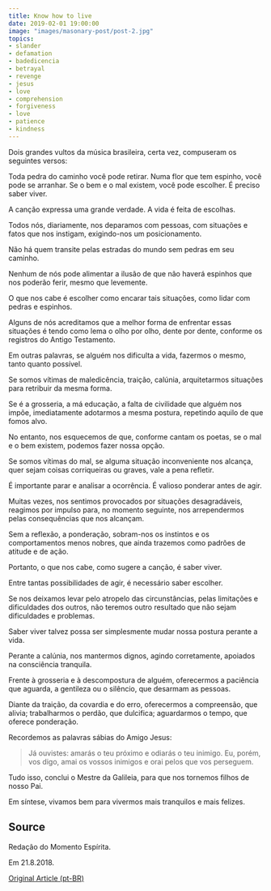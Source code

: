 ```yaml
---
title: Know how to live
date: 2019-02-01 19:00:00
image: "images/masonary-post/post-2.jpg"
topics: 
- slander
- defamation
- badedicencia
- betrayal
- revenge
- jesus
- love
- comprehension
- forgiveness
- love
- patience
- kindness
---
```


Dois grandes vultos da música brasileira, certa vez, compuseram os seguintes
versos:

Toda pedra do caminho você pode retirar. Numa flor que tem espinho, você pode
se arranhar. Se o bem e o mal existem, você pode escolher. É preciso saber
viver.

A canção expressa uma grande verdade. A vida é feita de escolhas.

Todos nós, diariamente, nos deparamos com pessoas, com situações e fatos que
nos instigam, exigindo-nos um posicionamento.

Não há quem transite pelas estradas do mundo sem pedras em seu caminho.

Nenhum de nós pode alimentar a ilusão de que não haverá espinhos que nos
poderão ferir, mesmo que levemente.

O que nos cabe é escolher como encarar tais situações, como lidar com pedras e
espinhos.

Alguns de nós acreditamos que a melhor forma de enfrentar essas situações é
tendo como lema o olho por olho, dente por dente, conforme os registros do
Antigo Testamento.

Em outras palavras, se alguém nos dificulta a vida, fazermos o mesmo, tanto
quanto possível.

Se somos vítimas de maledicência, traição, calúnia, arquitetarmos situações
para retribuir da mesma forma.

Se é a grosseria, a má educação, a falta de civilidade que alguém nos impõe,
imediatamente adotarmos a mesma postura, repetindo aquilo de que fomos alvo.

No entanto, nos esquecemos de que, conforme cantam os poetas, se o mal e o bem
existem, podemos fazer nossa opção.

Se somos vítimas do mal, se alguma situação inconveniente nos alcança, quer
sejam coisas corriqueiras ou graves, vale a pena refletir.

É importante parar e analisar a ocorrência. É valioso ponderar antes de agir.

Muitas vezes, nos sentimos provocados por situações desagradáveis, reagimos por
impulso para, no momento seguinte, nos arrependermos pelas consequências que
nos alcançam.

Sem a reflexão, a ponderação, sobram-nos os instintos e os comportamentos menos
nobres, que ainda trazemos como padrões de atitude e de ação.

Portanto, o que nos cabe, como sugere a canção, é saber viver.

Entre tantas possibilidades de agir, é necessário saber escolher.

Se nos deixamos levar pelo atropelo das circunstâncias, pelas limitações e
dificuldades dos outros, não teremos outro resultado que não sejam dificuldades
e problemas.

Saber viver talvez possa ser simplesmente mudar nossa postura perante a vida.

Perante a calúnia, nos mantermos dignos, agindo corretamente, apoiados na
consciência tranquila.

Frente à grosseria e à descompostura de alguém, oferecermos a paciência que
aguarda, a gentileza ou o silêncio, que desarmam as pessoas.

Diante da traição, da covardia e do erro, oferecermos a compreensão, que
alivia; trabalharmos o perdão, que dulcifica; aguardarmos o tempo, que oferece
ponderação.

Recordemos as palavras sábias do Amigo Jesus: 
> Já ouvistes: amarás o teu próximo e odiarás o teu inimigo. Eu, porém, vos
> digo, amai os vossos inimigos e orai pelos que vos perseguem.

Tudo isso, conclui o Mestre da Galileia, para que nos tornemos filhos de nosso
Pai.

Em síntese, vivamos bem para vivermos mais tranquilos e mais felizes.

## Source
Redação do Momento Espírita.

Em 21.8.2018.

[Original Article (pt-BR)](http://momento.com.br/pt/ler_texto.php?id=5509)
